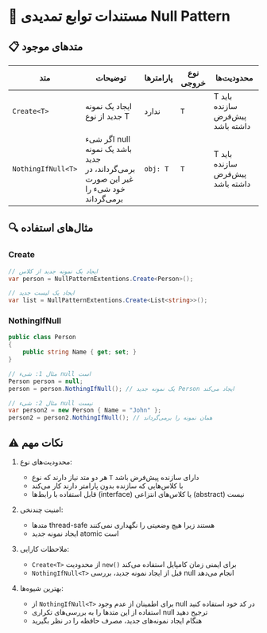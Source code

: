 # 🚫 مستندات توابع تمدیدی Null Pattern

## 📋 **متدهای موجود**
| متد | توضیحات | پارامترها | نوع خروجی | محدودیت‌ها |
|-----|----------|-----------|------------|------------|
| `Create<T>` | ایجاد یک نمونه جدید از نوع T | ندارد | `T` | T باید سازنده پیش‌فرض داشته باشد |
| `NothingIfNull<T>` | اگر شیء null باشد یک نمونه جدید برمی‌گرداند، در غیر این صورت خود شیء را برمی‌گرداند | `obj: T` | `T` | T باید سازنده پیش‌فرض داشته باشد |

## 🔍 **مثال‌های استفاده**

### Create<T>
```csharp
// ایجاد یک نمونه جدید از کلاس
var person = NullPatternExtentions.Create<Person>();

// ایجاد یک لیست جدید
var list = NullPatternExtentions.Create<List<string>>();
```

### NothingIfNull<T>
```csharp
public class Person
{
    public string Name { get; set; }
}

// مثال 1: شیء null است
Person person = null;
person = person.NothingIfNull(); // یک نمونه جدید Person ایجاد می‌کند

// مثال 2: شیء null نیست
var person2 = new Person { Name = "John" };
person2 = person2.NothingIfNull(); // همان نمونه را برمی‌گرداند
```

## ⚠️ **نکات مهم**

1. محدودیت‌های نوع:
   - هر دو متد نیاز دارند که نوع `T` دارای سازنده پیش‌فرض باشد
   - با کلاس‌هایی که سازنده بدون پارامتر دارند کار می‌کند
   - قابل استفاده با رابط‌ها (interface) یا کلاس‌های انتزاعی (abstract) نیست

2. امنیت چندنخی:
   - متدها thread-safe هستند زیرا هیچ وضعیتی را نگهداری نمی‌کنند
   - ایجاد نمونه جدید atomic است

3. ملاحظات کارایی:
   - `Create<T>` از محدودیت `new()` برای ایمنی زمان کامپایل استفاده می‌کند
   - `NothingIfNull<T>` قبل از ایجاد نمونه جدید، بررسی null انجام می‌دهد

4. بهترین شیوه‌ها:
   - از `NothingIfNull<T>` برای اطمینان از عدم وجود null در کد خود استفاده کنید
   - استفاده از این متدها را به بررسی‌های تکراری null ترجیح دهید
   - هنگام ایجاد نمونه‌های جدید، مصرف حافظه را در نظر بگیرید